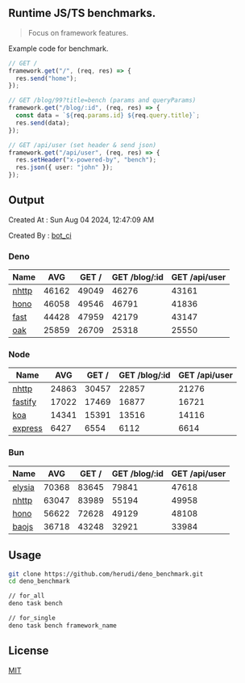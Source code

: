 ## Runtime JS/TS benchmarks.

> Focus on framework features.

Example code for benchmark.
```ts
// GET /
framework.get("/", (req, res) => {
  res.send("home");
});

// GET /blog/99?title=bench (params and queryParams)
framework.get("/blog/:id", (req, res) => {
  const data = `${req.params.id} ${req.query.title}`;
  res.send(data);
});

// GET /api/user (set header & send json)
framework.get("/api/user", (req, res) => {
  res.setHeader("x-powered-by", "bench");
  res.json({ user: "john" });
});
```

## Output
Created At : Sun Aug 04 2024, 12:47:09 AM

Created By : [bot_ci](https://github.com/herudi/deno_benchmarks/commits?author=github-actions%5Bbot%5D)


### Deno
|Name|AVG|GET /|GET /blog/:id|GET /api/user|
|----|----|----|----|----|
|[nhttp](https://github.com/nhttp/nhttp)|46162|49049|46276|43161|
|[hono](https://github.com/honojs/hono)|46058|49546|46791|41836|
|[fast](https://github.com/danteissaias/fast)|44428|47959|42179|43147|
|[oak](https://github.com/oakserver/oak)|25859|26709|25318|25550|
  


### Node
|Name|AVG|GET /|GET /blog/:id|GET /api/user|
|----|----|----|----|----|
|[nhttp](https://github.com/nhttp/nhttp)|24863|30457|22857|21276|
|[fastify](https://github.com/fastify/fastify)|17022|17469|16877|16721|
|[koa](https://github.com/koajs/koa)|14341|15391|13516|14116|
|[express](https://github.com/expressjs/express)|6427|6554|6112|6614|
  


### Bun
|Name|AVG|GET /|GET /blog/:id|GET /api/user|
|----|----|----|----|----|
|[elysia](https://github.com/elysiajs/elysia)|70368|83645|79841|47618|
|[nhttp](https://github.com/nhttp/nhttp)|63047|83989|55194|49958|
|[hono](https://github.com/honojs/hono)|56622|72628|49129|48108|
|[baojs](https://github.com/mattreid1/baojs)|36718|43248|32921|33984|
  



## Usage

```bash
git clone https://github.com/herudi/deno_benchmark.git
cd deno_benchmark

// for_all
deno task bench

// for_single
deno task bench framework_name
```

## License

[MIT](LICENSE)

